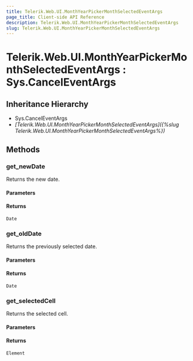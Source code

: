```yaml
---
title: Telerik.Web.UI.MonthYearPickerMonthSelectedEventArgs
page_title: Client-side API Reference
description: Telerik.Web.UI.MonthYearPickerMonthSelectedEventArgs
slug: Telerik.Web.UI.MonthYearPickerMonthSelectedEventArgs
---
```


# Telerik.Web.UI.MonthYearPickerMonthSelectedEventArgs : Sys.CancelEventArgs 

## Inheritance Hierarchy

* Sys.CancelEventArgs
* *[Telerik.Web.UI.MonthYearPickerMonthSelectedEventArgs]({%slug Telerik.Web.UI.MonthYearPickerMonthSelectedEventArgs%})*


## Methods

###  get_newDate

Returns the new date.

#### Parameters

#### Returns

`Date` 

### get_oldDate

Returns the previously selected date.

#### Parameters

#### Returns

`Date` 

### get_selectedCell

Returns the selected cell.

#### Parameters

#### Returns

`Element` 




